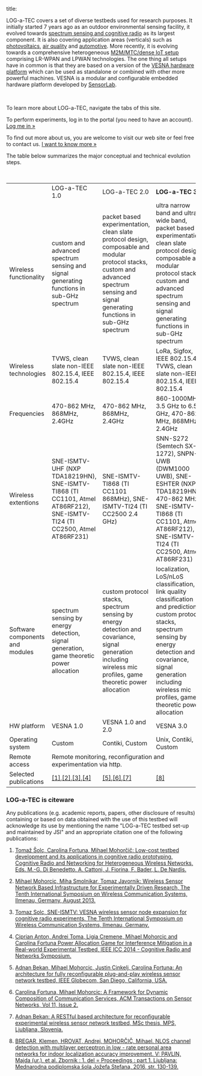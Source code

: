title:

<!-- vim: linebreak filetype=markdown expandtab ts=4 sw=4
-->

LOG-a-TEC covers a set of diverse testbeds used for research purposes. It initially started 7 years ago as an outdoor environmental sensing facility, it evolved towards [spectrum sensing and cognitive radio](ap-cradio.html) as its largest component. It is also covering application areas (verticals) such as [photovoltaics](ap-pv.html), [air quality](ap-aqa.html) and [automotive](ap-caravan.html). More recently, it is evolving towards a comprehensive heterogeneous [M2M/MTC/dense IoT setup](ap-mtc.html) comprising LR-WPAN and LPWAN technologies. The one thing all setups have in common is that they are based on a version of the [VESNA hardware platform](hw-vesna.html) which can be used as standalone or combined with other more powerful machines. VESNA is a modular and configurable embedded hardware platform developed by [SensorLab](http://sensorlab.ijs.si/hardware.html).

<br/>

To learn more about LOG-a-TEC, navigate the tabs of this site.

To perform experiments, log in to the portal (you need to have an account).
<a class="btn" href="https://crn.log-a-tec.eu/">Log me in &raquo;</a></p>

To find out more about us, you are welcome to visit our web site or feel free to contact us.
<a class="btn" href="http://sensorlab.ijs.si/">I want to know more &raquo;</a></p>


The table below summarizes the major conceptual and technical evolution steps.

<br>

<table>
	<tbody>
		<tr>
			<td></td>
			<td>LOG-a-TEC 1.0</td>
			<td>LOG-a-TEC 2.0</td>
			<td><b>LOG-a-TEC 3.0</b></td>
		</tr>
		<tr>
			<td>Wireless functionality</td>
			<td>custom and advanced spectrum sensing and signal generating functions in sub-GHz spectrum</td>
			<td>packet based experimentation, clean slate protocol design, composable and modular protocol stacks, custom and advanced spectrum sensing and signal generating functions in sub-GHz spectrum</td>
			<td>ultra narrow band and ultra wide band, packet based experimentation, clean slate protocol design, composable and modular protocol stacks, custom and advanced spectrum sensing and signal generating functions in sub-GHz spectrum</td>
		</tr>
		<tr>
			<td>Wireless technologies</td>
			<td>TVWS, clean slate non-IEEE 802.15.4, IEEE 802.15.4</td>
			<td>TVWS, clean slate non-IEEE 802.15.4, IEEE 802.15.4</td>
			<td>LoRa, Sigfox, IEEE 802.15.4a, TVWS, clean slate non-IEEE 802.15.4, IEEE 802.15.4</td>
		</tr>
		<tr>
			<td>Frequencies</td>
			<td>470-862 MHz, 868MHz, 2.4GHz</td>
			<td>470-862 MHz, 868MHz, 2.4GHz</td>
			<td>860-1000MHz, 3.5 GHz to 6.5 GHz, 470-862 MHz, 868MHz, 2.4GHz</td>
		</tr>
		<tr>
			<td>Wireless extentions</td>
			<td>SNE-ISMTV-UHF (NXP TDA18219HN), SNE-ISMTV-TI868 (TI CC1101, Atmel AT86RF212), SNE-ISMTV-TI24 (TI CC2500,  Atmel AT86RF231)</td>
			<td>SNE-ISMTV-TI868 (TI CC1101 868MHz), SNE-ISMTV-TI24 (TI CC2500 2.4 GHz)</td>
			<td>SNN-S272 (Semtech SX-1272), SNPN-UWB (DWM1000 UWB), SNE-ESHTER (NXP TDA18219HN 470-862 MHz), SNE-ISMTV-TI868 (TI CC1101, Atmel AT86RF212), SNE-ISMTV-TI24 (TI CC2500,  Atmel AT86RF231)</td>
		</tr>
		<tr>
			<td>Software components and modules</td>
			<td>spectrum sensing by energy detection, signal generation, game theoretic power allocation</td>
			<td>custom protocol stacks, spectrum sensing by energy detection and covariance, signal generation including wireless mic profiles, game theoretic power allocation</td>
			<td>localization, LoS/nLoS classification, link quality classification and prediction, custom protocol stacks, spectrum sensing by energy detection and covariance, signal generation including wireless mic profiles, game theoretic power allocation</td>
		</tr>
		<tr>
			<td>HW platform</td>
			<td>VESNA 1.0</td>
			<td>VESNA 1.0 and 2.0</td>
			<td>VESNA 3.0</td>
		</tr>
		<tr>
			<td>Operating system</td>
			<td>Custom</td>
			<td>Contiki, Custom</td>
			<td>Unix, Contiki, Custom</td>
		</tr>
		<tr>
			 <td>Remote access</td>
			 <td colspan="3">Remote monitoring, reconfiguration and experimentation via http.</td>
		</tr>
		<tr>
			<td>Selected publications</td>
			<td><a href="http://sensorlab.ijs.si/files/publications/low-cost-testbed-development.pdf">[1]</a>,<a href="http://sensorlab.ijs.si/files/publications/Mohorcic-WSN_Based_Experimental_Infrastucture-ISWCS2013.pdf">[2]</a>,<a href="http://sensorlab.ijs.si/files/publications/Solc-SNE-ISMTV_VESNA_wireless_sensor_node_expansion_for_cognitive_radio_experiments_a.pdf">[3]</a>,<a href="http://sensorlab.ijs.si/files/publications/Anton_Power_Allocation_Game_Logatec_2014_corrected.pdf">[4]</a></td>
			<td><a href="http://sensorlab.ijs.si/files/publications/Bekan_Adnan_GLOBECOM_2015.pdf">[5]</a>,<a href="http://sensorlab.ijs.si/files/publications/Fortuna_Programmable_Network_ProtoStack.pdf">[6]</a>,<a href="http://sensorlab.ijs.si/files/publications/2015_10_02_master_thesis_Adnan_Bekan.pdf">[7]</a></td>
			<td><a href="https://www.researchgate.net/publication/308986067_NLOS_Channel_Detection_with_Multilayer_Perceptron_in_Low-Rate_Personal_Area_Networks_for_Indoor_Localization_Accuracy_Improvement">[8]</a></td>
		</tr>
	</tbody>
</table>

### LOG-a-TEC is citeware

Any publications (e.g. academic reports, papers, other disclosure of results) containing or based on data obtained with the use of this testbed will acknowledge its use by mentioning the name "LOG-a-TEC testbed set-up and maintained by JSI" and an appropriate citation one of the following publications:

1. [Tomaž Šolc, Carolina Fortuna, Mihael Mohorčič: Low-cost testbed development and its applications in cognitive radio prototyping, Cognitive Radio and Networking for Heterogeneous Wireless Networks, Eds. M.-G. Di Benedetto, A. Cattoni, J. Fiorina, F. Bader, L. De Nardis.](http://sensorlab.ijs.si/files/publications/low-cost-testbed-development.pdf)

2. [Mihael Mohorcic, Miha Smolnikar, Tomaz Javornik: Wireless Sensor Network Based Infrastructure for Experimentally Driven Research, The Tenth International Symposium on Wireless Communication Systems, Ilmenau, Germany, August 2013.](http://sensorlab.ijs.si/files/publications/Mohorcic-WSN_Based_Experimental_Infrastucture-ISWCS2013.pdf)

3. [Tomaz Solc, SNE-ISMTV: VESNA wireless sensor node expansion for cognitive radio experiments, The Tenth International Symposium on Wireless Communication Systems, Ilmenau, Germany.](http://sensorlab.ijs.si/files/publications/Solc-SNE-ISMTV_VESNA_wireless_sensor_node_expansion_for_cognitive_radio_experiments_a.pdf)

4. [Ciprian Anton, Andrei Toma, Ligia Cremene, Mihael Mohorcic and Carolina Fortuna Power Allocation Game for Interference Mitigation in a Real-world Experimental Testbed, IEEE ICC 2014 - Cognitive Radio and Networks Symposium.](http://sensorlab.ijs.si/files/publications/Anton_Power_Allocation_Game_Logatec_2014_corrected.pdf)

5. [Adnan Bekan, Mihael Mohorcic, Justin Cinkelj, Carolina Fortuna: An architecture for fully reconfigurable plug-and-play wireless sensor network testbed, IEEE Globecom, San Diego, California, USA.](http://sensorlab.ijs.si/files/publications/Bekan_Adnan_GLOBECOM_2015.pdf)

6. [Carolina Fortuna, Mihael Mohorcic: A Framework for Dynamic Composition of Communication Services, ACM Transactions on Sensor Networks, Vol 11, Issue 2.](http://sensorlab.ijs.si/files/publications/Fortuna_Programmable_Network_ProtoStack.pdf)

7. [Adnan Bekan: A RESTful based architecture for reconfigurable experimental wireless sensor network testbed, MSc thesis, MPS, Ljubljana, Slovenia.](http://sensorlab.ijs.si/files/publications/2015_10_02_master_thesis_Adnan_Bekan.pdf)

8. [BREGAR, Klemen, HROVAT, Andrej, MOHORČIČ, Mihael. NLOS channel detection with multilayer perceptron in low - rate personal area networks for indoor localization accuracy improvement. V: PAVLIN, Majda (ur.), et al. Zbornik : 1. del = Proceedings : part 1. Ljubljana: Mednarodna podiplomska šola Jožefa Stefana, 2016, str. 130-139.](https://www.researchgate.net/publication/308986067_NLOS_Channel_Detection_with_Multilayer_Perceptron_in_Low-Rate_Personal_Area_Networks_for_Indoor_Localization_Accuracy_Improvement)

<!-- Here for the references in the table -->
[1]:http://sensorlab.ijs.si/files/publications/low-cost-testbed-development.pdf
[2]:http://sensorlab.ijs.si/files/publications/Mohorcic-WSN_Based_Experimental_Infrastucture-ISWCS2013.pdf
[3]:http://sensorlab.ijs.si/files/publications/Solc-SNE-ISMTV_VESNA_wireless_sensor_node_expansion_for_cognitive_radio_experiments_a.pdf
[4]:http://sensorlab.ijs.si/files/publications/Anton_Power_Allocation_Game_Logatec_2014_corrected.pdf
[5]:http://sensorlab.ijs.si/files/publications/Bekan_Adnan_GLOBECOM_2015.pdf
[6]:http://sensorlab.ijs.si/files/publications/Fortuna_Programmable_Network_ProtoStack.pdf
[7]:http://sensorlab.ijs.si/files/publications/2015_10_02_master_thesis_Adnan_Bekan.pdf
[8]:https://www.researchgate.net/publication/308986067_NLOS_Channel_Detection_with_Multilayer_Perceptron_in_Low-Rate_Personal_Area_Networks_for_Indoor_Localization_Accuracy_Improvement
